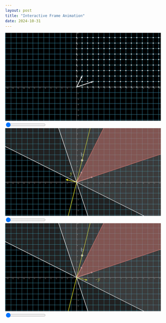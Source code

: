 ```yaml
---
layout: post
title: "Interactive Frame Animation"
date: 2024-10-31
---
```


<!-- Animation 1 -->
<div id="image-container-1">
    <img id="animation-image-1" src="/assets/farkas/shear_frames/frame0001.jpg" alt="Animation Frame 1">
</div>
<input type="range" id="slider-1" min="1" max="300" value="1" step="1">

<!-- Animation 2 -->
<div id="image-container-2">
    <img id="animation-image-2" src="/assets/farkas/hp_frames/frame0001.jpg" alt="Animation Frame 2">
</div>
<input type="range" id="slider-2" min="1" max="300" value="1" step="1">

<!-- Animation 3 -->
<div id="image-container-3">
    <img id="animation-image-3" src="/assets/farkas/flippedy_frames/frame0001.jpg" alt="Animation Frame 3">
</div>
<input type="range" id="slider-3" min="1" max="200" value="1" step="1">

<!-- JavaScript Code -->
<script>
    /**
     * Function to initialize the frame-by-frame animation with a slider.
     */
    function initFrameAnimation(framePath, totalFrames, imageElementId, sliderElementId) {
        const animationImage = document.getElementById(imageElementId);
        const slider = document.getElementById(sliderElementId);

        if (!animationImage || !slider) {
            console.error('Invalid element IDs provided.');
            return;
        }

        slider.min = 1;
        slider.max = totalFrames;
        slider.value = 1;
        slider.step = 1;

        function getFrameSrc(frameNumber) {
            const frameString = String(frameNumber).padStart(4, '0');
            return framePath + frameString + '.jpg';
        }

        slider.addEventListener('input', function() {
            const frameNumber = parseInt(slider.value);
            animationImage.src = getFrameSrc(frameNumber);
        });

        function preloadImages(start, end) {
            for (let i = start; i <= end; i++) {
                const img = new Image();
                img.src = getFrameSrc(i);
            }
        }

        preloadImages(1, Math.min(totalFrames, 10));
    }

    // Initialize animations
    initFrameAnimation('/assets/farkas/flippedy_frames/frame', 52, 'animation-image-3', 'slider-3');
    initFrameAnimation('/assets/farkas/hp_frames/frame', 50, 'animation-image-2', 'slider-2');
    initFrameAnimation('/assets/farkas/shear_frames/frame', 95, 'animation-image-1', 'slider-1');
</script>
